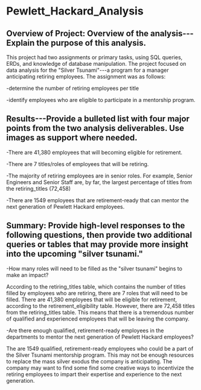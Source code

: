 # Pewlett_Hackard_Analysis

## Overview of Project: Overview of the analysis---Explain the purpose of this analysis.

This project had two assignments or primary tasks, using SQL queries, ERDs, and knowledge of database manipulation. The project focused on data analysis for the "Silver Tsunami"---a program for a manager anticipating retiring employees. The assignment was as follows:

-determine the number of retiring employees per title

-identify employees who are eligible to participate in a mentorship program.

## Results---Provide a bulleted list with four major points from the two analysis deliverables. Use images as support where needed.

-There are 41,380 employees that will becoming eligible for retirement.

-There are 7 titles/roles of employees that will be retiring. 

-The majority of retiring employees are in senior roles. For example, Senior Engineers and Senior Staff are, by far, the largest percentage of titles from the retiring_titles (72,458)

-There are 1549 employees that are retirement-ready that can mentor the next generation of Pewlett Hackard employees.


## <b>Summary:</b> Provide high-level responses to the following questions, then provide two additional queries or tables that may provide more insight into the upcoming "silver tsunami."

-How many roles will need to be filled as the "silver tsunami" begins to make an impact?

According to the retiring_titles table, which contains the number of titles filled by employees who are retiring, there are 7 roles that will need to be filled. There are 41,380 employees that will be eligible for retirement, according to the retirement_eligibility table. However, there are 72,458 titles from the retiring_titles table. This means that there is a tremendous number of qualified and experienced employees that will be leaving the company.


-Are there enough qualified, retirement-ready employees in the departments to mentor the next generation of Pewlett Hackard employees?

The are 1549 qualified, retirement-ready employees who could be a part of the Silver Tsunami mentorship program. This may not be enough resources to replace the mass silver exodus the company is anticipating. The company may want to find some find some creative ways to incentivize the retiring employees to impart their expertise and experience to the next generation. 
